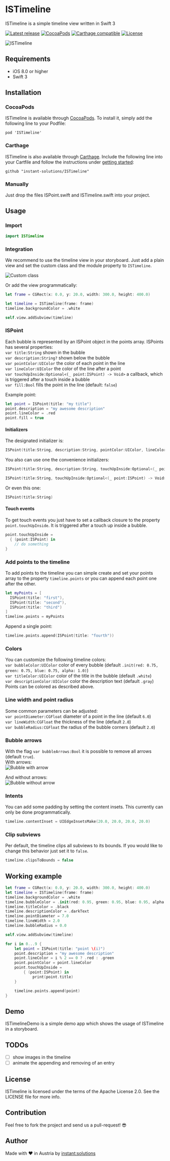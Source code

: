 # ISTimeline
ISTimeline is a simple timeline view written in Swift 3

[![Latest release](https://img.shields.io/github/release/instant-solutions/ISTimeline.svg)](https://github.com/instant-solutions/ISTimeline/releases)
[![CocoaPods](https://img.shields.io/cocoapods/v/ISTimeline.svg)](#cocoapods)
[![Carthage compatible](https://img.shields.io/badge/Carthage-compatible-4BC51D.svg?style=flat)](#carthage)
[![License](https://img.shields.io/github/license/instant-solutions/ISTimeline.svg)](LICENSE)

![ISTimeline](/screenshots/timeline.png "ISTimeline")

## Requirements
- iOS 8.0 or higher
- Swift 3

## Installation

### CocoaPods
ISTimeline is available through [CocoaPods](https://cocoapods.org/). To install it, simply add the following line to your Podfile:

```
pod 'ISTimeline'
```

### Carthage
ISTimeline is also available through [Carthage](https://github.com/Carthage/Carthage). Include the following line into your Cartfile and follow the instructions under [getting started](https://github.com/Carthage/Carthage#getting-started):

```
github "instant-solutions/ISTimeline"
```

### Manually

Just drop the files ISPoint.swift and ISTimeline.swift into your project.

## Usage

### Import
```swift
import ISTimeline
```

### Integration
We recommend to use the timeline view in your storyboard. Just add a plain view and set the custom class and the module property to `ISTimeline`.

![Custom class](/screenshots/custom_class.png "Custom class")

Or add the view programmatically:

```swift
let frame = CGRect(x: 0.0, y: 20.0, width: 300.0, height: 400.0)

let timeline = ISTimeline(frame: frame)
timeline.backgroundColor = .white

self.view.addSubview(timeline)
```

### ISPoint
Each bubble is represented by an ISPoint object in the points array. ISPoints has several properties:  
`var title:String` shown in the bubble  
`var description:String?` shown below the bubble  
`var pointColor:UIColor` the color of each point in the line  
`var lineColor:UIColor` the color of the line after a point  
`var touchUpInside:Optional<(_ point:ISPoint) -> Void>` a callback, which is triggered after a touch inside a bubble  
`var fill:Bool` fills the point in the line (default: `false`)

Example point:
```swift
let point = ISPoint(title: "my title")
point.description = "my awesome description"
point.lineColor = .red
point.fill = true
```

#### Initializers
The designated initializer is:
```swift
ISPoint(title:String, description:String, pointColor:UIColor, lineColor:UIColor, touchUpInside:Optional<(_ point:ISPoint) -> Void>, fill:Bool)
```

You also can use one the convenience initializers:
```swift
ISPoint(title:String, description:String, touchUpInside:Optional<(_ point:ISPoint) -> Void>)
```
```swift
ISPoint(title:String, touchUpInside:Optional<(_ point:ISPoint) -> Void>)
```

Or even this one:
```swift
ISPoint(title:String)
```

#### Touch events
To get touch events you just have to set a callback closure to the property `point.touchUpInside`. It is triggered after a touch up inside a bubble.

```swift
point.touchUpInside =
  { (point:ISPoint) in
    // do something
}
```

### Add points to the timeline
To add points to the timeline you can simple create and set your points array to the property `timeline.points` or you can append each point one after the other.
```swift
let myPoints = [
  ISPoint(title: "first"),
  ISPoint(title: "second"),
  ISPoint(title: "third")
]
timeline.points = myPoints
```
Append a single point:
```swift
timeline.points.append(ISPoint(title: "fourth"))
```

### Colors
You can customize the following timeline colors:  
`var bubbleColor:UIColor` color of every bubble (default `.init(red: 0.75, green: 0.75, blue: 0.75, alpha: 1.0)`)  
`var titleColor:UIColor` color of the title in the bubble (default `.white`)  
`var descriptionColor:UIColor` color the description text (default `.gray`)  
Points can be colored as described above.

### Line width and point radius
Some common parameters can be adjusted:  
`var pointDiameter:CGFloat` diameter of a point in the line (default `6.0`)  
`var lineWidth:CGFloat` the thickness of the line (default `2.0`)  
`var bubbleRadius:CGFloat` the radius of the bubble corners (default `2.0`)  

### Bubble arrows
With the flag `var bubbleArrows:Bool` it is possible to remove all arrows (default `true`).  
With arrows:  
![Bubble with arrow](/screenshots/bubble_with_arrow.png "Bubble with arrow")

And without arrows:  
![Bubble without arrow](/screenshots/bubble_without_arrow.png "Bubble without arrow")

### Intents
You can add some padding by setting the content insets. This currently can only be done programmatically.
```swift
timeline.contentInset = UIEdgeInsetsMake(20.0, 20.0, 20.0, 20.0)
```

### Clip subviews
Per default, the timeline clips all subviews to its bounds. If you would like to change this behavior just set it to `false`.
```swift
timeline.clipsToBounds = false
```

## Working example
```swift
let frame = CGRect(x: 0.0, y: 20.0, width: 300.0, height: 400.0)
let timeline = ISTimeline(frame: frame)
timeline.backgroundColor = .white
timeline.bubbleColor = .init(red: 0.95, green: 0.95, blue: 0.95, alpha: 1.0)
timeline.titleColor = .black
timeline.descriptionColor = .darkText
timeline.pointDiameter = 7.0
timeline.lineWidth = 2.0
timeline.bubbleRadius = 0.0

self.view.addSubview(timeline)

for i in 0...9 {
    let point = ISPoint(title: "point \(i)")
    point.description = "my awesome description"
    point.lineColor = i % 2 == 0 ? .red : .green
    point.pointColor = point.lineColor
    point.touchUpInside =
        { (point:ISPoint) in
            print(point.title)
    }

    timeline.points.append(point)
}
```

## Demo

ISTimelineDemo is a simple demo app which shows the usage of ISTimeline in a storyboard.

## TODOs
- [ ] show images in the timeline
- [ ] animate the appending and removing of an entry

## License

ISTimeline is licensed under the terms of the Apache License 2.0. See the LICENSE file for more info.

## Contribution

Feel free to fork the project and send us a pull-request! :sunglasses:

## Author

Made with ❤️ in Austria by [instant:solutions](https://instant-it.at)

